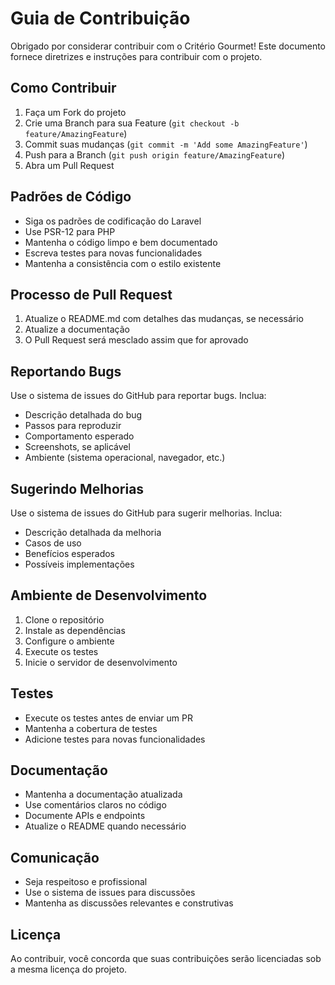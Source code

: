 # Guia de Contribuição

Obrigado por considerar contribuir com o Critério Gourmet! Este documento fornece diretrizes e instruções para contribuir com o projeto.

## Como Contribuir

1. Faça um Fork do projeto
2. Crie uma Branch para sua Feature (`git checkout -b feature/AmazingFeature`)
3. Commit suas mudanças (`git commit -m 'Add some AmazingFeature'`)
4. Push para a Branch (`git push origin feature/AmazingFeature`)
5. Abra um Pull Request

## Padrões de Código

- Siga os padrões de codificação do Laravel
- Use PSR-12 para PHP
- Mantenha o código limpo e bem documentado
- Escreva testes para novas funcionalidades
- Mantenha a consistência com o estilo existente

## Processo de Pull Request

1. Atualize o README.md com detalhes das mudanças, se necessário
2. Atualize a documentação
3. O Pull Request será mesclado assim que for aprovado

## Reportando Bugs

Use o sistema de issues do GitHub para reportar bugs. Inclua:

- Descrição detalhada do bug
- Passos para reproduzir
- Comportamento esperado
- Screenshots, se aplicável
- Ambiente (sistema operacional, navegador, etc.)

## Sugerindo Melhorias

Use o sistema de issues do GitHub para sugerir melhorias. Inclua:

- Descrição detalhada da melhoria
- Casos de uso
- Benefícios esperados
- Possíveis implementações

## Ambiente de Desenvolvimento

1. Clone o repositório
2. Instale as dependências
3. Configure o ambiente
4. Execute os testes
5. Inicie o servidor de desenvolvimento

## Testes

- Execute os testes antes de enviar um PR
- Mantenha a cobertura de testes
- Adicione testes para novas funcionalidades

## Documentação

- Mantenha a documentação atualizada
- Use comentários claros no código
- Documente APIs e endpoints
- Atualize o README quando necessário

## Comunicação

- Seja respeitoso e profissional
- Use o sistema de issues para discussões
- Mantenha as discussões relevantes e construtivas

## Licença

Ao contribuir, você concorda que suas contribuições serão licenciadas sob a mesma licença do projeto. 

